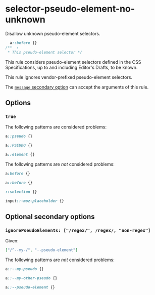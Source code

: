 # selector-pseudo-element-no-unknown

Disallow unknown pseudo-element selectors.

<!-- prettier-ignore -->
```css
  a::before {}
/**  ↑
 * This pseudo-element selector */
```

This rule considers pseudo-element selectors defined in the CSS Specifications, up to and including Editor's Drafts, to be known.

This rule ignores vendor-prefixed pseudo-element selectors.

The [`message` secondary option](https://github.com/stylelint/stylelint/16.6.1/docs/user-guide/configure.md#message) can accept the arguments of this rule.

## Options

### `true`

The following patterns are considered problems:

<!-- prettier-ignore -->
```css
a::pseudo {}
```

<!-- prettier-ignore -->
```css
a::PSEUDO {}
```

<!-- prettier-ignore -->
```css
a::element {}
```

The following patterns are _not_ considered problems:

<!-- prettier-ignore -->
```css
a:before {}
```

<!-- prettier-ignore -->
```css
a::before {}
```

<!-- prettier-ignore -->
```css
::selection {}
```

<!-- prettier-ignore -->
```css
input::-moz-placeholder {}
```

## Optional secondary options

### `ignorePseudoElements: ["/regex/", /regex/, "non-regex"]`

Given:

```json
["/^--my-/", "--pseudo-element"]
```

The following patterns are _not_ considered problems:

<!-- prettier-ignore -->
```css
a::--my-pseudo {}
```

<!-- prettier-ignore -->
```css
a::--my-other-pseudo {}
```

<!-- prettier-ignore -->
```css
a::--pseudo-element {}
```
